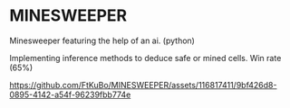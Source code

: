 # MINESWEEPER

Minesweeper featuring the help of an ai. (python)

Implementing inference methods to deduce safe or mined cells. Win rate (65%)

https://github.com/FtKuBo/MINESWEEPER/assets/116817411/9bf426d8-0895-4142-a54f-96239fbb774e
